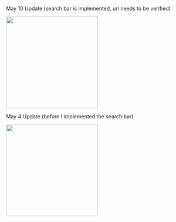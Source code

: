 May 10 Update (search bar is implemented, url needs to be verified) 

<img src="https://recordit.co/Un8wplnnpd.gif" width=250><br>

May 4 Update (before I implemented the search bar) 

<img src="https://recordit.co/uDXXe7EXCO.gif" width=250><br>

